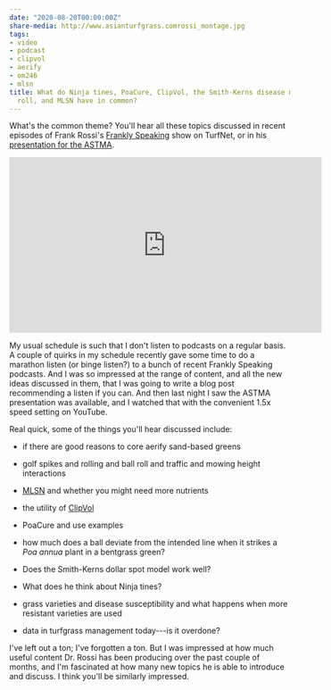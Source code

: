 ```yaml
---
date: "2020-08-20T00:00:00Z"
share-media: http://www.asianturfgrass.comrossi_montage.jpg
tags:
- video
- podcast
- clipvol
- aerify
- om246
- mlsn
title: What do Ninja tines, PoaCure, ClipVol, the Smith-Kerns disease model, ball
  roll, and MLSN have in common?
---
```


What's the common theme? You'll hear all these topics discussed in recent episodes of Frank Rossi's  [Frankly Speaking](https://www.turfnet.com/podcasts/rossi/) show on TurfNet, or in his [presentation for the ASTMA](https://youtu.be/iMtn6_Uxm3o).

<iframe width="560" height="315" src="https://www.youtube.com/embed/iMtn6_Uxm3o" frameborder="0" allow="accelerometer; autoplay; encrypted-media; gyroscope; picture-in-picture" allowfullscreen></iframe>

My usual schedule is such that I don't listen to podcasts on a regular basis. A couple of quirks in my schedule recently gave some time to do a marathon listen (or binge listen?) to a bunch of recent Frankly Speaking podcasts. And I was so impressed at the range of content, and all the new ideas discussed in them, that I was going to write a blog post recommending a listen if you can. And then last night I saw the ASTMA presentation was available, and I watched that with the convenient 1.5x speed setting on YouTube.

Real quick, some of the things you'll hear discussed include:

* if there are good reasons to core aerify sand-based greens

* golf spikes and rolling and ball roll and traffic and mowing height interactions

* [MLSN](https://www.paceturf.org/index.php/journal/minimum_level_for_sustainable_nutrition) and whether you might need more nutrients

* the utility of [ClipVol](https://www.asianturfgrass.com/buckets/) 

* PoaCure and use examples

* how much does a ball deviate from the intended line when it strikes a *Poa annua* plant in a bentgrass green?

* Does the Smith-Kerns dollar spot model work well?

* What does he think about Ninja tines?

* grass varieties and disease susceptibility and what happens when more resistant varieties are used

* data in turfgrass management today---is it overdone?

I've left out a ton; I've forgotten a ton. But I was impressed at how much useful content Dr. Rossi has been producing over the past couple of months, and I'm fascinated at how many new topics he is able to introduce and discuss. I think you'll be similarly impressed.
